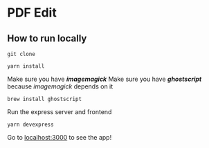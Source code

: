 # PDF Edit

## How to run locally
	
	git clone

	yarn install

Make sure you have ***imagemagick***
Make sure you have ***ghostscript*** because *imagemagick* depends on it

	brew install ghostscript

Run the express server and frontend
	
	yarn devexpress

Go to [localhost:3000](//www.localhost:3000) to see the app!

